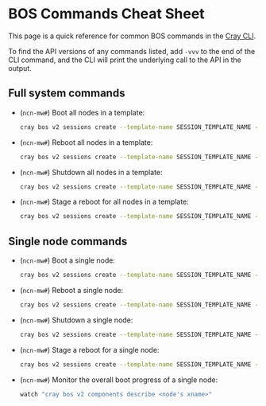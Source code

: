 # BOS Commands Cheat Sheet

This page is a quick reference for common BOS commands in the [Cray CLI](../../glossary.md#cray-cli-cray).

To find the API versions of any commands listed, add `-vvv` to the end of the CLI command, and the CLI will print the underlying call to the API in the output.

## Full system commands

* (`ncn-mw#`) Boot all nodes in a template:

    ```bash
    cray bos v2 sessions create --template-name SESSION_TEMPLATE_NAME --operation boot
    ```

* (`ncn-mw#`) Reboot all nodes in a template:

    ```bash
    cray bos v2 sessions create --template-name SESSION_TEMPLATE_NAME --operation reboot
    ```

* (`ncn-mw#`) Shutdown all nodes in a template:

    ```bash
    cray bos v2 sessions create --template-name SESSION_TEMPLATE_NAME --operation shutdown
    ```

* (`ncn-mw#`) Stage a reboot for all nodes in a template:

    ```bash
    cray bos v2 sessions create --template-name SESSION_TEMPLATE_NAME --operation reboot --staged True
    ```

## Single node commands

* (`ncn-mw#`) Boot a single node:

    ```bash
    cray bos v2 sessions create --template-name SESSION_TEMPLATE_NAME --operation boot --limit <node's xname>
    ```

* (`ncn-mw#`) Reboot a single node:

    ```bash
    cray bos v2 sessions create --template-name SESSION_TEMPLATE_NAME --operation reboot --limit <node's xname>
    ```

* (`ncn-mw#`) Shutdown a single node:

    ```bash
    cray bos v2 sessions create --template-name SESSION_TEMPLATE_NAME --operation shutdown --limit <node's xname>
    ```

* (`ncn-mw#`) Stage a reboot for a single node:

    ```bash
    cray bos v2 sessions create --template-name SESSION_TEMPLATE_NAME --operation reboot --staged True --limit <node's xname>
    ```

* (`ncn-mw#`) Monitor the overall boot progress of a single node:

    ```bash
    watch "cray bos v2 components describe <node's xname>"
    ```
